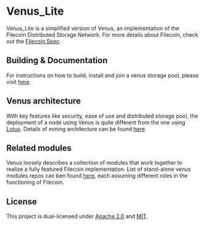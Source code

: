 <h1>Venus_Lite</h1>

Venus_Lite is a simplified version of Venus, an implementation of the Filecoin Distributed Storage Network. For more details about Filecoin, check out the [Filecoin Spec](https://spec.filecoin.io).

## Building & Documentation

For instructions on how to build, install and join a venus storage pool, please visit [here](https://venus.filecoin.io/guide/Using-venus-Shared-Modules.html).

## Venus architecture

With key features like security, ease of use and distributed storage pool, the deployment of a node using Venus is quite different from the one using [Lotus](https://github.com/filecoin-project/lotus). Details of mining architecture can be found [here](https://venus.filecoin.io/guide/#how-venus-works).

## Related modules

Venus loosely describes a collection of modules that work together to realize a fully featured Filecoin implementation. List of stand-alone venus modules repos can ben found [here](https://venus.filecoin.io/guide/Using-venus-Shared-Modules.html#introducing-venus-modules), each assuming different roles in the functioning of Filecoin.

## License

This project is dual-licensed under [Apache 2.0](https://github.com/filecoin-project/venus_lite/blob/master/LICENSE-APACHE) and [MIT](https://github.com/filecoin-project/venus_lite/blob/master/LICENSE-MIT).
